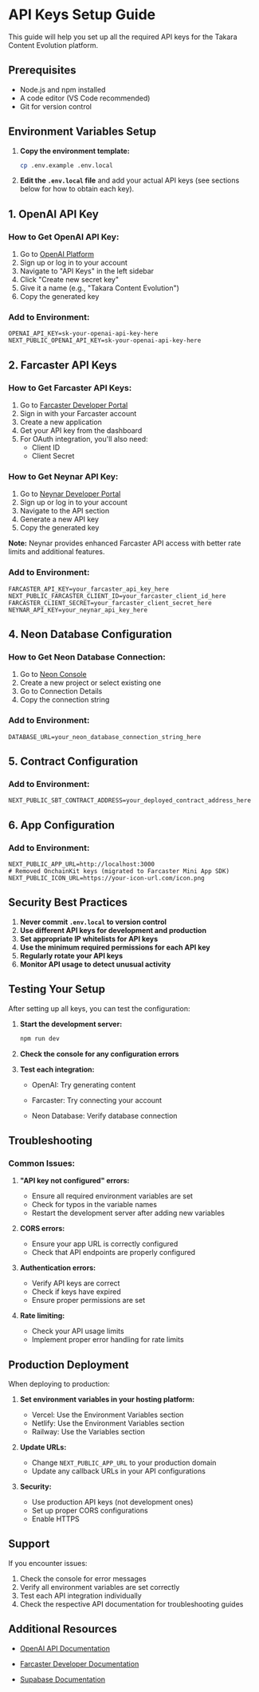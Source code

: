 # API Keys Setup Guide

This guide will help you set up all the required API keys for the Takara Content Evolution platform.

## Prerequisites

- Node.js and npm installed
- A code editor (VS Code recommended)
- Git for version control

## Environment Variables Setup

1. **Copy the environment template:**
   ```bash
   cp .env.example .env.local
   ```

2. **Edit the `.env.local` file** and add your actual API keys (see sections below for how to obtain each key).

## 1. OpenAI API Key

### How to Get OpenAI API Key:

1. Go to [OpenAI Platform](https://platform.openai.com/)
2. Sign up or log in to your account
3. Navigate to "API Keys" in the left sidebar
4. Click "Create new secret key"
5. Give it a name (e.g., "Takara Content Evolution")
6. Copy the generated key

### Add to Environment:
```env
OPENAI_API_KEY=sk-your-openai-api-key-here
NEXT_PUBLIC_OPENAI_API_KEY=sk-your-openai-api-key-here
```

## 2. Farcaster API Keys

### How to Get Farcaster API Keys:

1. Go to [Farcaster Developer Portal](https://developer.farcaster.xyz/)
2. Sign in with your Farcaster account
3. Create a new application
4. Get your API key from the dashboard
5. For OAuth integration, you'll also need:
   - Client ID
   - Client Secret

### How to Get Neynar API Key:

1. Go to [Neynar Developer Portal](https://neynar.com/)
2. Sign up or log in to your account
3. Navigate to the API section
4. Generate a new API key
5. Copy the generated key

**Note:** Neynar provides enhanced Farcaster API access with better rate limits and additional features.

### Add to Environment:
```env
FARCASTER_API_KEY=your_farcaster_api_key_here
NEXT_PUBLIC_FARCASTER_CLIENT_ID=your_farcaster_client_id_here
FARCASTER_CLIENT_SECRET=your_farcaster_client_secret_here
NEYNAR_API_KEY=your_neynar_api_key_here
```



## 4. Neon Database Configuration

### How to Get Neon Database Connection:

1. Go to [Neon Console](https://console.neon.tech/)
2. Create a new project or select existing one
3. Go to Connection Details
4. Copy the connection string

### Add to Environment:
```env
DATABASE_URL=your_neon_database_connection_string_here
```

## 5. Contract Configuration

### Add to Environment:
```env
NEXT_PUBLIC_SBT_CONTRACT_ADDRESS=your_deployed_contract_address_here
```

## 6. App Configuration

### Add to Environment:
```env
NEXT_PUBLIC_APP_URL=http://localhost:3000
# Removed OnchainKit keys (migrated to Farcaster Mini App SDK)
NEXT_PUBLIC_ICON_URL=https://your-icon-url.com/icon.png
```

## Security Best Practices

1. **Never commit `.env.local` to version control**
2. **Use different API keys for development and production**
3. **Set appropriate IP whitelists for API keys**
4. **Use the minimum required permissions for each API key**
5. **Regularly rotate your API keys**
6. **Monitor API usage to detect unusual activity**

## Testing Your Setup

After setting up all keys, you can test the configuration:

1. **Start the development server:**
   ```bash
   npm run dev
   ```

2. **Check the console for any configuration errors**

3. **Test each integration:**
   - OpenAI: Try generating content
   - Farcaster: Try connecting your account
   
   - Neon Database: Verify database connection

## Troubleshooting

### Common Issues:

1. **"API key not configured" errors:**
   - Ensure all required environment variables are set
   - Check for typos in the variable names
   - Restart the development server after adding new variables

2. **CORS errors:**
   - Ensure your app URL is correctly configured
   - Check that API endpoints are properly configured

3. **Authentication errors:**
   - Verify API keys are correct
   - Check if keys have expired
   - Ensure proper permissions are set

4. **Rate limiting:**
   - Check your API usage limits
   - Implement proper error handling for rate limits

## Production Deployment

When deploying to production:

1. **Set environment variables in your hosting platform:**
   - Vercel: Use the Environment Variables section
   - Netlify: Use the Environment Variables section
   - Railway: Use the Variables section

2. **Update URLs:**
   - Change `NEXT_PUBLIC_APP_URL` to your production domain
   - Update any callback URLs in your API configurations

3. **Security:**
   - Use production API keys (not development ones)
   - Set up proper CORS configurations
   - Enable HTTPS

## Support

If you encounter issues:

1. Check the console for error messages
2. Verify all environment variables are set correctly
3. Test each API integration individually
4. Check the respective API documentation for troubleshooting guides

## Additional Resources

- [OpenAI API Documentation](https://platform.openai.com/docs)
- [Farcaster Developer Documentation](https://developer.farcaster.xyz/)

- [Supabase Documentation](https://supabase.com/docs) 